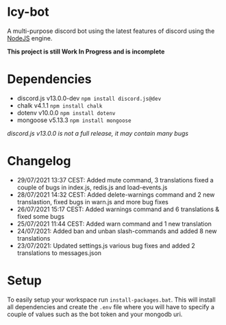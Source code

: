 # Icy-bot
A multi-purpose discord bot using the latest features of discord using the [NodeJS](https://nodejs.org/) engine.

**This project is still Work In Progress and is incomplete**

# Dependencies

- discord.js v13.0.0-dev `npm install discord.js@dev`
- chalk v4.1.1 `npm install chalk`
- dotenv v10.0.0 `npm install dotenv`
- mongoose v5.13.3 `npm install mongoose`

*discord.js v13.0.0 is not a full release, it may contain many bugs*

# Changelog
- 29/07/2021 13:37 CEST: Added mute command, 3 translations fixed a couple of bugs in index.js, redis.js and load-events.js
- 28/07/2021 14:32 CEST: Added delete-warnings command and 2 new translastion, fixed bugs in warn.js and more bug fixes
- 26/07/2021 15:17 CEST: Added warnings command and 6 translations & fixed some bugs
- 25/07/2021 11:44 CEST: Added warn command and 1 new translation
- 24/07/2021: Added ban and unban slash-commands and added 8 new translations
- 23/07/2021: Updated settings.js various bug fixes and added 2 translations to messages.json

# Setup 
To easily setup your workspace run `install-packages.bat`. This will install all dependencies and create the `.env` file where you will have to specify a couple of values such as the bot token and your mongodb uri.


